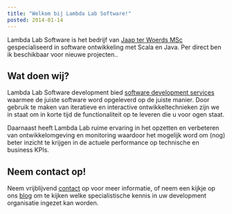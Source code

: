 ```yaml
---
title: "Welkom bij Lambda Lab Software!"
posted: 2014-01-14
---
```


Lambda Lab Software is het bedrijf van [Jaap ter Woerds MSc](https://www.linkedin.com/profile/view?id=28880331) gespecialiseerd in software ontwikkeling met Scala en Java. Per direct ben ik beschikbaar voor nieuwe projecten..

## Wat doen wij?

Lambda Lab Software development bied <a href="/about.html">software development services</a> waarmee de juiste software word opgeleverd op de juiste manier. Door gebruik te maken van iteratieve en interactive ontwikkeltechnieken zijn we in staat om in korte tijd de functionaliteit op te leveren die u voor ogen staat.

Daarnaast heeft Lambda Lab ruime ervaring in het opzetten en verbeteren van ontwikkelomgeving  en monitoring waardoor het mogelijk word om (nog) beter inzicht te krijgen in de actuele performance op technische en business KPIs. 

## Neem contact op!
Neem vrijblijvend <a href="/contact.html">contact</a> op voor meer informatie, of neem een kijkje op ons <a href="/blog.html">blog</a> om te kijken welke specialistische kennis in uw development organisatie ingezet kan worden.

